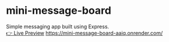 # mini-message-board

Simple messaging app built using Express.  
[👉 Live Preview](https://mini-message-board-aaiq.onrender.com/)
https://mini-message-board-aaiq.onrender.com/
